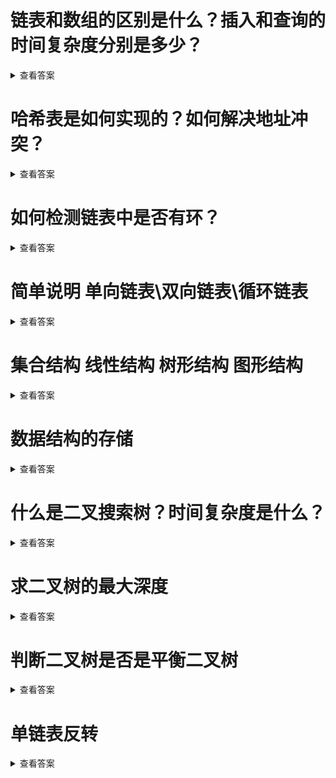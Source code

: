 # 链表和数组的区别是什么？插入和查询的时间复杂度分别是多少？
<details>
<summary>查看答案</summary>
  
数组是一个连续的内存空间，链表可以在内存的任何位置。数组查找比链表快，链表插入和删除比数组快。数组空间大小固定，链表空间大小不固定。

数组的插入复杂度o(n),链表是o(1)。数组查询的复杂度是o(n),链表是o(1)。
</details>

# 哈希表是如何实现的？如何解决地址冲突？
<details>
<summary>查看答案</summary>
  
哈希表其实是一个数组，数组的每一个元素是一个哈希字典。哈希字典通过内存地址的Hash值作为Key来存储。解决地址冲突方法有 
- 开放定址法
开放定址法可以分为三种
  - 线性探测(顺序查找下一个单元) 
  - 二次探测(左右两侧相互查找) 
  - 随机探测(随机查找下一个单元) 
- 再哈希法（通过修改Hash函数再次生成一个不重复的Hash值） 
- 链地址法
- 建立公共溢出区
</details>

# 如何检测链表中是否有环？
<details>
<summary>查看答案</summary>
  
- 顺序查找 每次出现新节点 就查询之前的所有节点看是否有重复的节点ID
- 通过哈希表 按照顺序查找 把出现的节点存在hash表中 之后新出的节点在hash表查看是否存在重复的节点ID
- 创建两个指针都指向头节点 指针1一次移动一个节点 指针2每次移动两个节点 如果两个指针指向的节点ID一样则证明有环
</details>

# 简单说明 单向链表\双向链表\循环链表
<details>
<summary>查看答案</summary>
  
  单项链表只有一个头比如火车，双向链表有两个头部，比如高铁和轻轨，地铁。循环链表，是头部和尾部相连。比如蛇环，
</details>

# 集合结构 线性结构 树形结构 图形结构
<details>
<summary>查看答案</summary>
  
  - 集合结构是一个集合中存在很多的元素，元素和元素之间没有任何的联系。
  - 线性结构是所有元素都在一条线上，可以是直线也可以是曲线。
  - 树形结构也就是元素存在一对多的关系。
  - 图形结构就好比一张蜘蛛网，多对多的关系。
</details>

# 数据结构的存储
<details>
<summary>查看答案</summary>
  
  数据结构的储存有两种方式
  - 顺序储存 数组
  - 链式储存 链表
</details>

# 什么是二叉搜索树？时间复杂度是什么？
<details>
<summary>查看答案</summary>
  
  二叉搜索树特点是左侧节点小于右侧节点，右侧节点大于父节点。时间复杂度o(log2(n))
</details>

# 求二叉树的最大深度
<details>
<summary>查看答案</summary>
  
- 循环递归
```objc
class Solution {
    func maxDepth(treeNode:TreeNode?) -> Int {
        guard let treeNode = treeNode else {
            return 0
        }
        let leftDepth = maxDepth(treeNode: treeNode.left)
        let rightDepth = maxDepth(treeNode: treeNode.right)
        return max(leftDepth, rightDepth) + 1
    }
}
```
- 迭代
```swift
class Solution {
    func maxDepth(treeNode:TreeNode?) -> Int {
        guard let treeNode = treeNode else {
            return 0
        }
        var stack:[(TreeNode?,Int)] = [(treeNode,1)]
        var maxDepth = 1
        while stack.count > 0 {
            let root = stack.removeFirst()
            let currentDepth = root.1
            guard let node = root.0 else {
                continue
            }
            maxDepth = max(maxDepth, currentDepth)
            stack.append((node.left,currentDepth + 1))
            stack.append((node.right,currentDepth + 1))
        }
        return maxDepth
    }
}
```
</details>

# 判断二叉树是否是平衡二叉树
<details>
<summary>查看答案</summary>
  
平衡二叉树定义是空树或者是左右节点的深入相差1
```swift
class Solution {
    func isBalanced(treeNode:TreeNode?) -> Bool {
        guard let treeNode = treeNode else {
            return false
        }
        if treeNode.left == nil && treeNode.right == nil {
            return true
        }
        let leftDepth = maxDepth(treeNode: treeNode.left)
        let rightDepath = maxDepth(treeNode: treeNode.right)
        let value = leftDepth - rightDepath
        return value == 1 || value == -1
    }
    func maxDepth(treeNode:TreeNode?) -> Int {
        guard let treeNode = treeNode else {
            return 0
        }
        var stack:[(TreeNode?,Int)] = [(treeNode,1)]
        var maxDepth = 1
        while stack.count > 0 {
            let root = stack.removeFirst()
            let currentDepth = root.1
            guard let node = root.0 else {
                continue
            }
            maxDepth = max(maxDepth, currentDepth)
            stack.append((node.left,currentDepth + 1))
            stack.append((node.right,currentDepth + 1))
        }
        return maxDepth
    }
}
```
</details>

# 单链表反转
<details>
<summary>查看答案</summary>
  
[单链表反转](数据结构/单链表反转.md)
</details>
